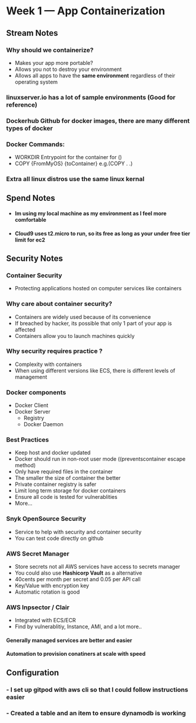 # Week 1 — App Containerization

## **Stream Notes**

### **Why should we containerize?**
- Makes your app more portable?
- Allows you not to destroy your environment
- Allows all apps to have the **same environment** regardless of their operating system
### linuxserver.io has a lot of sample environments (Good for reference)
### Dockerhub Github for docker images, there are many different types of docker 

### **Docker Commands:**
- WORKDIR Entrypoint for the container for ()
- COPY {FromMyOS} {toContainer} e.g.(COPY . .)

### Extra all linux distros use the same linux kernal

## **Spend Notes**
- #### Im using my local machine as my environment as I feel more comfortable
- #### Cloud9 uses t2.micro to run, so its free as long as your under free tier limit for ec2


## **Security Notes** ## 

### Container Security
- Protecting applications hosted on computer services like containers

### Why care about container security?
- Containers are widely used because of its convenience
- If breached by hacker, its possible that only 1 part of your app is affected
- Containers allow you to launch machines quickly

### Why security requires practice ?
- Complexity with containers
- When using different versions like ECS, there is different levels of management

### Docker components
- Docker Client
- Docker Server
    - Registry
    - Docker Daemon

### Best Practices
- Keep host and docker updated
- Docker should run in non-root user mode ((preventscontainer escape method)
- Only have required files in the container 
- The smaller the size of container the better
- Private container registry is safer
- Limit long term storage for docker containers
- Ensure all code is tested for vulnerablities
- More...

### Snyk OpenSource Security
- Service to help with security and container security
- You can test code directly on github


### AWS Secret Manager
- Store secrets not all AWS services have access to secrets manager
- You could also use **Hashicorp Vault** as a alternative
- 40cents per month per secret and 0.05 per API call
- Key/Value with encryption key
- Automatic rotation is good

### AWS Inpsector / Clair
- Integrated with ECS/ECR
- Find by vulnerablitiy, Instance, AMI, and a lot more..

#### Generally managed services are better and easier
#### Automation to provision conatiners at scale with speed

## **Configuration** 
### - I set up gitpod with aws cli so that I could follow instructions easier
### - Created a table and an item to ensure dynamodb is working



